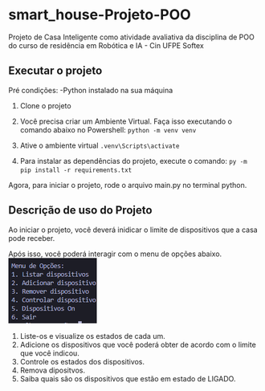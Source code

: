 # smart_house-Projeto-POO
 Projeto de Casa Inteligente como atividade avaliativa da disciplina de POO do curso de residência em Robótica e IA - Cin UFPE Softex

## Executar o projeto
Pré condições:
-Python instalado na sua máquina

1. Clone o projeto

2. Você precisa criar um Ambiente Virtual. Faça isso executando o comando abaixo no Powershell:
`python -m venv venv`

3. Ative o ambiente virtual 
`.venv\Scripts\activate`

4. Para instalar as dependências do projeto, execute o comando:
`py -m pip install -r requirements.txt`

Agora, para iniciar o projeto, rode o arquivo main.py no terminal python.


## Descrição de uso do Projeto
Ao iniciar o projeto, você deverá inidicar o limite de dispositivos que a casa pode receber.

Após isso, você poderá interagir com o menu de opções abaixo.
![alt text](image.png)

1. Liste-os e visualize os estados de cada um.
2. Adicione os dispositivos que você poderá obter de acordo com o limite que você indicou. 
4. Controle os estados dos dispositivos.
3. Remova dipositvos.
5. Saiba quais são os dispositivos que estão em estado de LIGADO.





